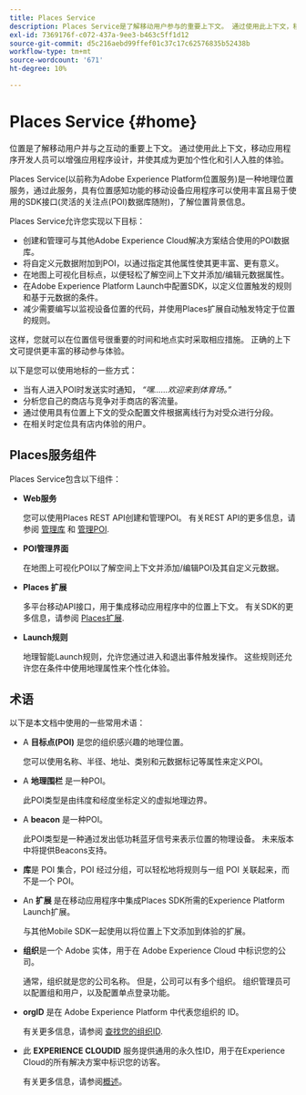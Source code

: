 ```yaml
---
title: Places Service
description: Places Service是了解移动用户参与的重要上下文。 通过使用此上下文，移动应用程序开发人员可以增强应用程序设计，并使其成为更加个性化和引人入胜的体验。
exl-id: 7369176f-c072-437a-9ee3-b463c5ff1d12
source-git-commit: d5c216aebd99ffef01c37c17c62576835b52438b
workflow-type: tm+mt
source-wordcount: '671'
ht-degree: 10%

---
```


# Places Service {#home}

位置是了解移动用户并与之互动的重要上下文。 通过使用此上下文，移动应用程序开发人员可以增强应用程序设计，并使其成为更加个性化和引人入胜的体验。

Places Service(以前称为Adobe Experience Platform位置服务)是一种地理位置服务，通过此服务，具有位置感知功能的移动设备应用程序可以使用丰富且易于使用的SDK接口(灵活的关注点(POI)数据库随附)，了解位置背景信息。

Places Service允许您实现以下目标：

* 创建和管理可与其他Adobe Experience Cloud解决方案结合使用的POI数据库。
* 将自定义元数据附加到POI，以通过指定其他属性使其更丰富、更有意义。
* 在地图上可视化目标点，以便轻松了解空间上下文并添加/编辑元数据属性。
* 在Adobe Experience Platform Launch中配置SDK，以定义位置触发的规则和基于元数据的条件。
* 减少需要编写以监视设备位置的代码，并使用Places扩展自动触发特定于位置的规则。

这样，您就可以在位置信号很重要的时间和地点实时采取相应措施。 正确的上下文可提供更丰富的移动参与体验。

以下是您可以使用地标的一些方式：

* 当有人进入POI时发送实时通知， *“嘿……欢迎来到体育场。”*
* 分析您自己的商店与竞争对手商店的客流量。
* 通过使用具有位置上下文的受众配置文件根据离线行为对受众进行分段。
* 在相关时定位具有店内体验的用户。

## Places服务组件

Places Service包含以下组件：

* **Web服务**

  您可以使用Places REST API创建和管理POI。 有关REST API的更多信息，请参阅 [管理库](/help/web-service-api/api-usage/manage-libraries/manage-libraries.md) 和 [管理POI](/help/web-service-api/api-usage/manage-pois/manage-pois.md).

* **POI管理界面**

  在地图上可视化POI以了解空间上下文并添加/编辑POI及其自定义元数据。

* **Places 扩展**

  多平台移动API接口，用于集成移动应用程序中的位置上下文。 有关SDK的更多信息，请参阅 [Places扩展](/help/places-ext-aep-sdks/places-extension/places-extension.md).

* **Launch规则**

  地理智能Launch规则，允许您通过进入和退出事件触发操作。 这些规则还允许您在条件中使用地理属性来个性化体验。

## 术语

以下是本文档中使用的一些常用术语：

* A **目标点(POI)** 是您的组织感兴趣的地理位置。

  您可以使用名称、半径、地址、类别和元数据标记等属性来定义POI。

* A **地理围栏** 是一种POI。

  此POI类型是由纬度和经度坐标定义的虚拟地理边界。

* A **beacon** 是一种POI。

  此POI类型是一种通过发出低功耗蓝牙信号来表示位置的物理设备。 未来版本中将提供Beacons支持。

* **库**&#x200B;是 POI 集合，POI 经过分组，可以轻松地将规则与一组 POI 关联起来，而不是一个 POI。

* An **扩展** 是在移动应用程序中集成Places SDK所需的Experience Platform Launch扩展。

  与其他Mobile SDK一起使用以将位置上下文添加到体验的扩展。

* **组织**&#x200B;是一个 Adobe 实体，用于在 Adobe Experience Cloud 中标识您的公司。

  通常，组织就是您的公司名称。 但是，公司可以有多个组织。 组织管理员可以配置组和用户，以及配置单点登录功能。

* **orgID** 是在 Adobe Experience Platform 中代表您组织的 ID。

  有关更多信息，请参阅 [查找您的组织ID](https://forums.adobe.com/thread/2339895).

* 此 **EXPERIENCE CLOUDID** 服务提供通用的永久性ID，用于在Experience Cloud的所有解决方案中标识您的访客。

  有关更多信息，请参阅[概述](https://experienceleague.adobe.com/docs/id-service/using/intro/overview.html?lang=zh-Hans)。
